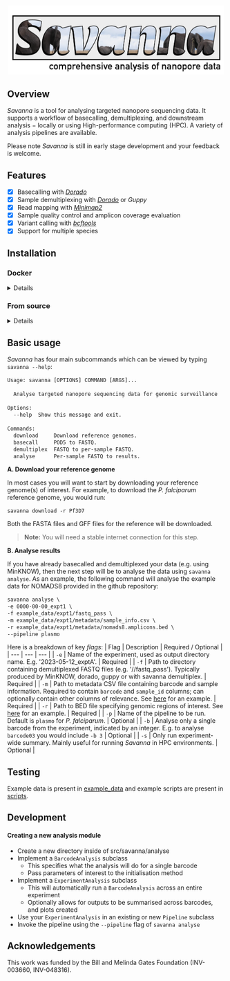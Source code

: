 <p align="center"><img src="misc/savanna_logo-v2.png" width="500"></p>

## Overview
*Savanna* is a tool for analysing targeted nanopore sequencing data. It supports a workflow of basecalling, demultiplexing, and downstream analysis $-$ locally or using High-performance computing (HPC). A variety of analysis pipelines are available.

Please note *Savanna* is still in early stage development and your feedback is welcome.

## Features
- [x] Basecalling with [*Dorado*](https://github.com/nanoporetech/dorado)
- [x] Sample demultiplexing with [*Dorado*](https://github.com/nanoporetech/dorado) or *Guppy*
- [x] Read mapping with [*Minimap2*](https://github.com/lh3/minimap2)
- [x] Sample quality control and amplicon coverage evaluation
- [x] Variant calling with [*bcftools*](https://github.com/samtools/bcftools)
- [x] Support for multiple species 

## Installation
### Docker
<details>
  
#### Requires
* [*Docker*](https://www.docker.com/)
  
#### Steps
```
docker pull jasonahendry/savanna:0.0
```
This will download an image that already has `dorado`, `savanna`, and all dependencies pre-installed. Unfortunately it is a bit more cumbersome to run from the command line:

```
docker run -w `pwd` -v `pwd`:`pwd` jasonahendry/dorado:0.0 savanna
```
</details>

### From source
<details>
  
#### Requires
- The version control software [*Git*](https://github.com/git-guides/install-git)
- The package manager [*Conda*](https://docs.conda.io/projects/conda/en/latest/user-guide/install/index.html) or [*Mamba*](https://mamba.readthedocs.io/en/latest/installation.html) 
  - Mamba is faster and is recommended
- [*Dorado*](https://github.com/nanoporetech/dorado) in must be installed and inside of `$PATH` for `savanna basecall`
- [*Dorado*](https://github.com/nanoporetech/dorado) or [*Guppy*](https://community.nanoporetech.com) must be installed for `savanna demultiplex`

#### Steps
**1.  Clone the repository:**
```
git clone https://github.com/JasonAHendry/savanna.git
cd savanna
```

**2.  Install other depedendencies with conda:**
```
conda env create -f environments/run.yml
```
or equivalently, with mamba:
```
mamba env create -f environments/run.yml
```
\
**3. Install `savanna` and remaining dependencies:**
```
pip install -e .
```
\
**4. Test your installation.**
In the terminal, you should see available commands by typing:
```
savanna --help
```
</details>

## Basic usage
*Savanna* has four main subcommands which can be viewed by typing `savanna --help`:
```
Usage: savanna [OPTIONS] COMMAND [ARGS]...

  Analyse targeted nanopore sequencing data for genomic surveillance

Options:
  --help  Show this message and exit.

Commands:
  download     Download reference genomes.
  basecall     POD5 to FASTQ.
  demultiplex  FASTQ to per-sample FASTQ.
  analyse      Per-sample FASTQ to results.
```

**A. Download your reference genome** 

In most cases you will want to start by downloading your reference genome(s) of interest. For example, to download the *P. falciparum* reference genome, you would run:
```
savanna download -r Pf3D7
```
Both the FASTA files and GFF files for the reference will be downloaded.
> **Note:** You will need a stable internet connection for this step.

**B. Analyse results** 

If you have already basecalled and demultiplexed your data (e.g. using MinKNOW), then the next step will be to analyse the data using `savanna analyse`. As an example, the following command will analyse the example data for NOMADS8 provided in the github repository:
```
savanna analyse \
-e 0000-00-00_expt1 \
-f example_data/expt1/fastq_pass \
-m example_data/expt1/metadata/sample_info.csv \
-r example_data/expt1/metadata/nomads8.amplicons.bed \
--pipeline plasmo 
```
Here is a breakdown of key *flags*:
| Flag | Description | Required / Optional |
| ---    | --- | --- |
| ` -e ` | Name of the experiment, used as output directory name. E.g. '2023-05-12_exptA'. | Required |
| ` -f `   | Path to directory containing demultiplexed FASTQ files (e.g. '<path>/<to>/fastq_pass'). Typically produced by MinKNOW, dorado, guppy or with savanna demultiplex. | Required |
| ` -m `   | Path to metadata CSV file containing barcode and sample information. Required to contain `barcode` and `sample_id` columns; can optionally contain other columns of relevance. See [here](https://github.com/JasonAHendry/savanna/blob/master/example_data/expt1/metadata/sample_info.csv) for an example. | Required |
| ` -r `   | Path to BED file specifying genomic regions of interest. See [here](https://github.com/JasonAHendry/savanna/blob/master/example_data/expt1/metadata/nomads8.amplicons.bed) for an example.  | Required |
| ` -p `  | Name of the pipeline to be run. Default is `plasmo` for *P. falciparum*. | Optional |
| ` -b `  | Analyse only a single barcode from the experiment, indicated by an integer. E.g. to analyse `barcode03` you would include `-b 3` | Optional |
| ` -s `  | Only run experiment-wide summary. Mainly useful for running *Savanna* in HPC environments. | Optional |


## Testing
Example data is present in [example_data](https://github.com/JasonAHendry/savanna/tree/master/example_data) and example scripts are present in [scripts](https://github.com/JasonAHendry/savanna/tree/master/scripts).

## Development
#### Creating a new analysis module
* Create a new directory inside of src/savanna/analyse
* Implement a `BarcodeAnalysis` subclass
  * This specifies what the analysis will do for a single barcode
  * Pass parameters of interest to the initialisation method
* Implement a `ExperimentAnalysis` subclass
  * This will automatically run a `BarcodeAnalysis` across an entire experiment
  * Optionally allows for outputs to be summarised across barcodes, and plots created
* Use your `ExperimentAnalysis` in an existing or new `Pipeline` subclass
* Invoke the pipeline using the `--pipeline` flag of `savanna analyse`

## Acknowledgements
This work was funded by the Bill and Melinda Gates Foundation (INV-003660, INV-048316).


